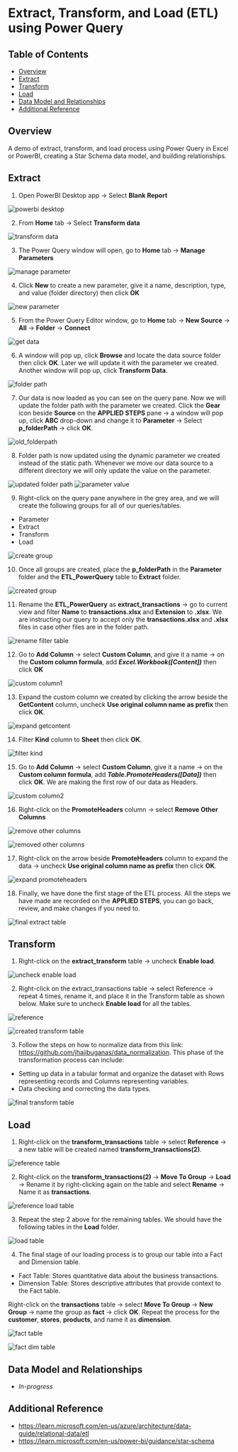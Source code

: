 # Extract, Transform, and Load (ETL) using Power Query

## Table of Contents

- [Overview](#overview)
- [Extract](#extract)
- [Transform](#transform)
- [Load](#load)
- [Data Model and Relationships](#data-model-and-relationships)
- [Additional Reference](#additional-reference)

## Overview

A demo of extract, transform, and load process using Power Query in Excel or PowerBI, creating a Star Schema data model, and building relationships.

## Extract

1. Open PowerBI Desktop app &#8594; Select **Blank Report**
  >
  ![powerbi desktop](extract_screenshots/powerbi_desktop.jpg)
  >
2. From **Home** tab &#8594; Select **Transform data**
  >
  ![transform data](extract_screenshots/transform_data.jpg)
  >
3. The Power Query window will open, go to **Home** tab &#8594; **Manage Parameters**
  >
  ![manage parameter](extract_screenshots/manage_parameter.jpg)
  >
4. Click **New** to create a new parameter, give it a name, description, type, and value (folder directory) then click **OK**
  >
  ![new parameter](extract_screenshots/new_parameter.jpg)
  >
5. From the Power Query Editor window, go to **Home** tab &#8594; **New Source** &#8594; **All** &#8594; **Folder** &#8594; **Connect**
  >
  ![get data](extract_screenshots/get_data.jpg)
  >
6. A window will pop up, click **Browse** and locate the data source folder then click **OK**. Later we will update it with the parameter we created. Another window will pop up, click **Transform Data**.
  >
  ![folder path](extract_screenshots/folderpath.jpg)
  >
7. Our data is now loaded as you can see on the query pane. Now we will update the folder path with the parameter we created. Click the **Gear** icon beside **Source** on the **APPLIED STEPS** pane &#8594; a window will pop up, click **ABC** drop-down and change it to **Parameter** &#8594; Select **p_folderPath** &#8594; click **OK**.
  >
   ![old_folderpath](extract_screenshots/old_folderpath.jpg)
  >
8. Folder path is now updated using the dynamic parameter we created instead of the static path. Whenever we move our data source to a different directory we will only update the value on the parameter.
  >
  ![updated folder path](extract_screenshots/updated_folderpath.jpg)
  ![parameter value](extract_screenshots/parameter_value.jpg)
  >
9. Right-click on the query pane anywhere in the grey area, and we will create the following groups for all of our queries/tables.
  - Parameter
  - Extract
  - Transform
  - Load
  >
  ![create group](extract_screenshots/create_group.jpg)
  >
10. Once all groups are created, place the **p_folderPath** in the **Parameter** folder and the **ETL_PowerQuery** table to **Extract** folder.
  >
  ![created group](extract_screenshots/created_group.jpg)
  >
11. Rename the **ETL_PowerQuery** as **extract_transactions** &#8594; go to current view and filter **Name** to **transactions.xlsx** and **Extension** to **.xlsx**. We are instructing our query to accept only the **transactions.xlsx** and **.xlsx** files in case other files are in the folder path.
  >
  ![rename filter table](extract_screenshots/rename_filter_table.jpg)
  >
12. Go to **Add Column** &#8594; select **Custom Column**, and give it a name &#8594; on the **Custom column formula**, add ***Excel.Workbook([Content])*** then click **OK**
  >
  ![custom column1](extract_screenshots/custom_column1.jpg)
  >
13. Expand the custom column we created by clicking the arrow beside the **GetContent** column, uncheck **Use original column name as prefix** then click **OK**.
  >
  ![expand getcontent](extract_screenshots/expand_getcontent.jpg)
  >
14. Filter **Kind** column to **Sheet** then click **OK**.
  >
  ![filter kind](extract_screenshots/filter_kind.jpg)
  >
15. Go to **Add Column** &#8594; select **Custom Column**, give it a name &#8594; on the **Custom column formula**, add ***Table.PromoteHeaders([Data])*** then click **OK**. We are making the first row of our data as Headers.
  >
  ![custom column2](extract_screenshots/custom_column2.jpg)
  >
16. Right-click on the **PromoteHeaders** column &#8594; select **Remove Other Columns**
  >
  ![remove other columns](extract_screenshots/remove_other_column.jpg)
  >
  ![removed other columns](extract_screenshots/removed_other_column.jpg)
  >
17. Right-click on the arrow beside **PromoteHeaders** column to expand the data &#8594; uncheck **Use original column name as prefix** then click **OK**.
  >
  ![expand promoteheaders](extract_screenshots/expand_promoteheaders.jpg)
  >
18. Finally, we have done the first stage of the ETL process. All the steps we have made are recorded on the **APPLIED STEPS**, you can go back, review, and make changes if you need to.
  >
  ![final extract table](extract_screenshots/final_extract_table.jpg)
  >

## Transform

1. Right-click on the **extract_transform** table &#8594; uncheck **Enable load**.
  >
  ![uncheck enable load ](transform_screenshots/uncheck_enable_load.jpg)
  >
2. Right-click on the extract_transactions table &#8594; select Reference &#8594; repeat 4 times, rename it, and place it in the Transform table as shown below. Make sure to uncheck **Enable load** for all the tables.
  >
  ![reference](transform_screenshots/reference.jpg)
  >
  ![created transform table](transform_screenshots/created_transform_table.jpg)
  >
3. Follow the steps on how to normalize data from this link: https://github.com/jhajibuganas/data_normalization. This phase of the transformation process can include:
  - Setting up data in a tabular format and organize the dataset with Rows representing records and Columns representing variables.
  - Data checking and correcting the data types.
  >
  ![final transform table](transform_screenshots/final_transform_table.jpg)
  >


## Load

1. Right-click on the **transform_transactions** table &#8594; select **Reference** &#8594; a new table will be created named **transform_transactions(2)**.
  >
  ![reference table](load_screenshots/reference_table.jpg)
  >
2. Right-click on the **transform_transactions(2)** &#8594; **Move To Group** &#8594; **Load** &#8594; Rename it by right-clicking again on the table and select **Rename** &#8594; Name it as **transactions**.
  >
  ![reference load table](load_screenshots/reference_load_table.jpg)
  >
3. Repeat the step 2 above for the remaining tables. We should have the following tables in the **Load** folder.
  >
  ![load table](load_screenshots/load_table.jpg)
  >
4. The final stage of our loading process is to group our table into a Fact and Dimension table.
  - Fact Table: Stores quantitative data about the business transactions.
  - Dimension Table: Stores descriptive attributes that provide context to the Fact table.
  >
  Right-click on the **transactions** table &#8594; select **Move To Group** &#8594; **New Group** &#8594; name the group as **fact** &#8594; click **OK**.
  Repeat the process for the **customer**, **stores**, **products**, and name it as **dimension**.
  >
  ![fact table](load_screenshots/fact_table.jpg) 
  >
  ![fact dim table](load_screenshots/fact_dim_table.jpg) 

## Data Model and Relationships
  - *In-progress*
## Additional Reference
- https://learn.microsoft.com/en-us/azure/architecture/data-guide/relational-data/etl
- https://learn.microsoft.com/en-us/power-bi/guidance/star-schema

